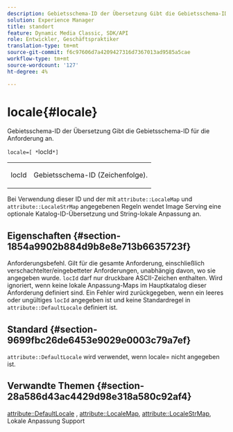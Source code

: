 ```yaml
---
description: Gebietsschema-ID der Übersetzung Gibt die Gebietsschema-ID für die Anforderung an.
solution: Experience Manager
title: standort
feature: Dynamic Media Classic, SDK/API
role: Entwickler, Geschäftspraktiker
translation-type: tm+mt
source-git-commit: f6c97606d7a4209427316d7367013ad9585a5cae
workflow-type: tm+mt
source-wordcount: '127'
ht-degree: 4%

---
```



# locale{#locale}

Gebietsschema-ID der Übersetzung Gibt die Gebietsschema-ID für die Anforderung an.

`locale=[ *`locId`*]`

<table id="simpletable_C1899AD02C984ED3896B7620916637E7"> 
 <tr class="strow"> 
  <td class="stentry"> <p><span class="codeph"> <span class="varname"> locId</span></span> </p> </td> 
  <td class="stentry"> <p>Gebietsschema-ID (Zeichenfolge). </p></td> 
 </tr> 
</table>

Bei Verwendung dieser ID und der mit `attribute::LocaleMap` und `attribute::LocaleStrMap` angegebenen Regeln wendet Image Serving eine optionale Katalog-ID-Übersetzung und String-lokale Anpassung an.

## Eigenschaften {#section-1854a9902b884d9b8e8e713b6635723f}

Anforderungsbefehl. Gilt für die gesamte Anforderung, einschließlich verschachtelter/eingebetteter Anforderungen, unabhängig davon, wo sie angegeben wurde. `locId` darf nur druckbare ASCII-Zeichen enthalten. Wird ignoriert, wenn keine lokale Anpassung-Maps im Hauptkatalog dieser Anforderung definiert sind. Ein Fehler wird zurückgegeben, wenn ein leeres oder ungültiges `locId` angegeben ist und keine Standardregel in `attribute::DefaultLocale` definiert ist.

## Standard {#section-9699fbc26de6453e9029e0003c79a7ef}

`attribute::DefaultLocale` wird verwendet, wenn locale= nicht angegeben ist.

## Verwandte Themen {#section-28a586d43ac4429d98e318a580c92af4}

[attribute::DefaultLocale](../../../../../is-api/image-catalog/image-serving-api-ref/c-image-catalog-reference/c-attributes-reference/r-defaultlocale.md#reference-69462ad9923f464f80c2c012342a6b6b) ,  [attribute::LocaleMap](../../../../../is-api/image-catalog/image-serving-api-ref/c-image-catalog-reference/c-attributes-reference/r-localemap.md#reference-49bbf598f8ea47c3a563755cef306318),  [attribute::LocaleStrMap](../../../../../is-api/image-catalog/image-serving-api-ref/c-image-catalog-reference/c-attributes-reference/r-localestrmap.md#reference-98c42070a4bc4baf92537132be2b5b1e), Lokale Anpassung Support

